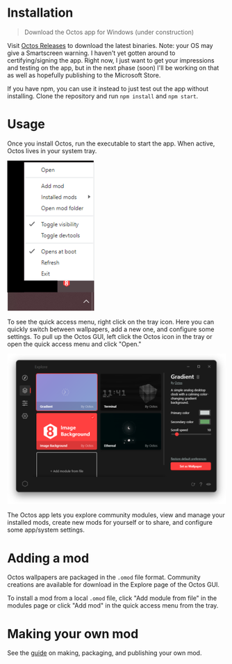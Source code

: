 # Installation

> Download the Octos app for Windows (under construction)

Visit [Octos Releases](https://github.com/underpig1/octos/releases) to download the latest binaries. Note: your OS may give a Smartscreen warning. I haven't yet gotten around to certifying/signing the app. Right now, I just want to get your impressions and testing on the app, but in the next phase (soon) I'll be working on that as well as hopefully publishing to the Microsoft Store.

If you have npm, you can use it instead to just test out the app without installing.
Clone the repository and run `npm install` and `npm start`.

# Usage

Once you install Octos, run the executable to start the app. When active, Octos lives in your system tray.

![Octos Tray](../img/gallery/tray.png)

To see the quick access menu, right click on the tray icon. Here you can quickly switch between wallpapers, add a new one, and configure some settings. To pull up the Octos GUI, left click the Octos icon in the tray or open the quick access menu and click "Open."

![Octos GUI](../img/gallery/main.png)

The Octos app lets you explore community modules, view and manage your installed mods, create new mods for yourself or to share, and configure some app/system settings.

# Adding a mod

Octos wallpapers are packaged in the `.omod` file format. Community creations are available for download in the Explore page of the Octos GUI.

To install a mod from a local `.omod` file, click "Add module from file" in the modules page or click "Add mod" in the quick access menu from the tray.

# Making your own mod

See the [guide](https://underpig1.github.io/octos/docs/?t=making) on making, packaging, and publishing your own mod.